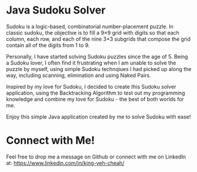 # Java Sudoku Solver
Sudoku is a logic-based, combinatorial number-placement puzzle. In classic sudoku, the objective is to fill a 9×9 grid with digits so that each column, each row, and each of the nine 3×3 subgrids that compose the grid contain all of the digits from 1 to 9.

Personally, I have started solving Sudoku puzzles since the age of 5. Being a Sudoku lover, I often find it frustrating when I am unable to solve the puzzle by myself, using simple Sudoku technqiues I had picked up along the way, including scanning, elimination and using Naked Pairs.

Inspired by my love for Sudoku, I decided to create this Sudoku solver application, using the Backtracking Algorithm to test out my programming knowledge and combine my love for Sudoku - the best of both worlds for me.

Enjoy this simple Java application created by me to solve Sudoku with ease!



# Connect with Me!

Feel free to drop me a message on Github or connect with me on LinkedIn at: https://www.linkedin.com/in/king-yeh-cheah/
